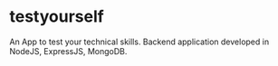 # testyourself
An App to test your technical skills.
Backend application developed in NodeJS, ExpressJS, MongoDB.

